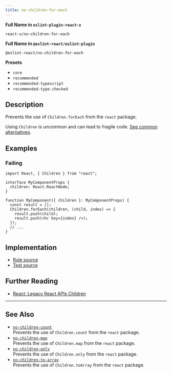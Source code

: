 ```yaml
---
title: no-children-for-each
---
```


**Full Name in `eslint-plugin-react-x`**

```plain copy
react-x/no-children-for-each
```

**Full Name in `@eslint-react/eslint-plugin`**

```plain copy
@eslint-react/no-children-for-each
```

**Presets**

- `core`
- `recommended`
- `recommended-typescript`
- `recommended-type-checked`

## Description

Prevents the use of `Children.forEach` from the `react` package.

Using `Children` is uncommon and can lead to fragile code. [See common alternatives](https://react.dev/reference/react/Children#alternatives).

## Examples

### Failing

```tsx
import React, { Children } from "react";

interface MyComponentProps {
  children: React.ReactNode;
}

function MyComponent({ children }: MyComponentProps) {
  const result = [];
  Children.forEach(children, (child, index) => {
    result.push(child);
    result.push(<hr key={index} />);
  });
  // ...
}
```

## Implementation

- [Rule source](https://github.com/Rel1cx/eslint-react/tree/main/packages/plugins/eslint-plugin-react-x/src/rules/no-children-for-each.ts)
- [Test source](https://github.com/Rel1cx/eslint-react/tree/main/packages/plugins/eslint-plugin-react-x/src/rules/no-children-for-each.spec.ts)

## Further Reading

- [React: Legacy React APIs Children](https://react.dev/reference/react/Children)

---

## See Also

- [`no-children-count`](./no-children-count)\
  Prevents the use of `Children.count` from the `react` package.
- [`no-children-map`](./no-children-map)\
  Prevents the use of `Children.map` from the `react` package.
- [`no-children-only`](./no-children-only)\
  Prevents the use of `Children.only` from the `react` package.
- [`no-children-to-array`](./no-children-to-array)\
  Prevents the use of `Children.toArray` from the `react` package.

